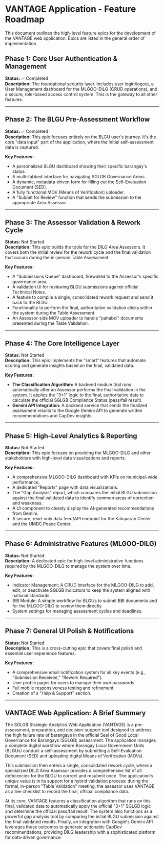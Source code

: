 # VANTAGE Application - Feature Roadmap

This document outlines the high-level feature epics for the development of the VANTAGE web application. Epics are listed in the general order of implementation.

## Phase 1: Core User Authentication & Management
**Status:** ✅ Completed  
**Description:** The foundational security layer. Includes user login/logout, a User Management dashboard for the MLGOO-DILG (CRUD operations), and a secure, role-based access control system. This is the gateway to all other features.

---

## Phase 2: The BLGU Pre-Assessment Workflow
**Status:** ✅ Completed  
**Description:** This epic focuses entirely on the BLGU user's journey. It's the core "data input" part of the application, where the initial self-assessment data is captured.

**Key Features:**
- A personalized BLGU dashboard showing their specific barangay's status.
- A multi-tabbed interface for navigating SGLGB Governance Areas.
- A dynamic, metadata-driven form for filling out the Self-Evaluation Document (SED).
- A fully functional MOV (Means of Verification) uploader.
- A "Submit for Review" function that sends the submission to the appropriate Area Assessor.

---

## Phase 3: The Assessor Validation & Rework Cycle
**Status:** Not Started  
**Description:** This epic builds the tools for the DILG Area Assessors. It covers both the initial review for the rework cycle and the final validation that occurs during the in-person Table Assessment.

**Key Features:**
- A "Submissions Queue" dashboard, firewalled to the Assessor's specific governance area.
- A validation UI for reviewing BLGU submissions against official Technical Notes.
- A feature to compile a single, consolidated rework request and send it back to the BLGU.
- Functionality to perform the final, authoritative validation clicks within the system during the Table Assessment.
- An Assessor-side MOV uploader to handle "pahabol" documents presented during the Table Validation.

---

## Phase 4: The Core Intelligence Layer
**Status:** Not Started  
**Description:** This epic implements the "smart" features that automate scoring and generate insights based on the final, validated data.

**Key Features:**
- **The Classification Algorithm:** A backend module that runs automatically after an Assessor performs the final validation in the system. It applies the "3+1" logic to the final, authoritative data to calculate the official SGLGB Compliance Status (pass/fail result).
- **Gemini API Integration:** A backend service that sends the finalized assessment results to the Google Gemini API to generate written recommendations and CapDev insights.

---

## Phase 5: High-Level Analytics & Reporting
**Status:** Not Started  
**Description:** This epic focuses on providing the MLGOO-DILG and other stakeholders with high-level data visualizations and reports.

**Key Features:**
- A comprehensive MLGOO-DILG dashboard with KPIs on municipal-wide performance.
- A dedicated "Reports" page with data visualizations.
- The "Gap Analysis" report, which compares the initial BLGU submission against the final validated data to identify common areas of correction and weakness.
- A UI component to cleanly display the AI-generated recommendations from Gemini.
- A secure, read-only data feed/API endpoint for the Katuparan Center and the UMDC Peace Center.

---

## Phase 6: Administrative Features (MLGOO-DILG)
**Status:** Not Started  
**Description:** A dedicated epic for high-level administrative functions required by the MLGOO-DILG to manage the system over time.

**Key Features:**
- Indicator Management: A CRUD interface for the MLGOO-DILG to add, edit, or deactivate SGLGB indicators to keep the system aligned with national standards.
- BBI Module: A simple workflow for BLGUs to submit BBI documents and for the MLGOO-DILG to review them directly.
- System settings for managing assessment cycles and deadlines.

---

## Phase 7: General UI Polish & Notifications
**Status:** Not Started  
**Description:** This is a cross-cutting epic that covers final polish and essential user experience features.

**Key Features:**
- A comprehensive email notification system for all key events (e.g., "Submission Received," "Rework Required").
- User profile pages for users to manage their own passwords.
- Full mobile responsiveness testing and refinement.
- Creation of a "Help & Support" section.

---

## VANTAGE Web Application: A Brief Summary

The SGLGB Strategic Analytics Web Application (VANTAGE) is a pre-assessment, preparation, and decision-support tool designed to address the high failure rate of barangays in the official Seal of Good Local Governance for Barangays (SGLGB) assessment. The application manages a complete digital workflow where Barangay Local Government Units (BLGUs) conduct a self-assessment by submitting a Self-Evaluation Document (SED) and uploading digital Means of Verification (MOVs).

This submission then enters a single, consolidated rework cycle, where a specialized DILG Area Assessor provides a comprehensive list of all deficiencies for the BLGU to correct and resubmit once. The application's unique value is in its support for a hybrid validation process: during the formal, in-person "Table Validation" meeting, the assessor uses VANTAGE as a live checklist to record the final, official compliance data.

At its core, VANTAGE features a classification algorithm that runs on this final, validated data to automatically apply the official "3+1" SGLGB logic and determine the official pass/fail result. The system also functions as a powerful gap analysis tool by comparing the initial BLGU submission against the final validated results. Finally, an integration with Google's Gemini API leverages these outcomes to generate actionable CapDev recommendations, providing DILG leadership with a sophisticated platform for data-driven governance.
